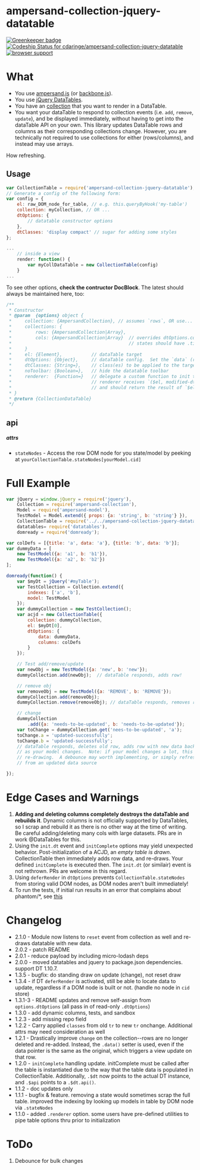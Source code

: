 # ampersand-collection-jquery-datatable

[![Greenkeeper badge](https://badges.greenkeeper.io/cdaringe/ampersand-collection-jquery-datatable.svg)](https://greenkeeper.io/)
[ ![Codeship Status for cdaringe/ampersand-collection-jquery-datatable](https://codeship.com/projects/21ed5d70-9f55-0132-8711-02db7f3f2d41/status?branch=master)](https://codeship.com/projects/65128)
[![browser support](https://ci.testling.com/cdaringe/ampersand-collection-jquery-datatable.png)
](https://ci.testling.com/cdaringe/ampersand-collection-jquery-datatable.png)

# What

* You use [ampersand.js](https://ampersandjs.com/) (or [backbone.js](http://backbonejs.org/)).
* You use [jQuery DataTables](https://datatables.net/).
* You have an [collection](https://github.com/AmpersandJS/ampersand-collection) that you want to render in a DataTable.
* You want your dataTable to respond to collection events (i.e. `add`, `remove`, `update`), and be displayed immediately, without having to get into the dataTable API on your own.  This library updates DataTable rows and columns as their corresponding collections change.  However, you are technically not required to use collections for either (rows/columns), and instead may use arrays.

How refreshing.

## Usage

```js
var CollectionTable = require('ampersand-collection-jquery-datatable'); // long name :)
// Generate a config of the following form:
var config = {
    el: raw_DOM_node_for_table, // e.g. this.queryByHook('my-table')
    collection: myCollection, // OR ...
    dtOptions: {
        // datatable constructor options
    },
    dtClasses: 'display compact' // sugar for adding some styles
};

...
    // inside a view
    render: function() {
        var myCollDataTable = new CollectionTable(config)
    }
...
```

To see other options, **check the contructor DocBlock**.  The latest should always be maintained here, too:

```js
/**
 * Constructor
 * @param  {options} object {
 *     collection: {AmpersandCollection}, // assumes `rows`, OR use...
 *     collections: {
 *         rows: {AmpersandCollection|Array},
 *         cols: {AmpersandCollection|Array}  // overrides dtOptions.columns. Contained
 *                                            // states should have .title, .data, & .id attr
 *     }
 *     el: {Element},           // dataTable target
 *     dtOptions: {Object},     // dataTable config.  Set the `data` (rows) and `columns` props as reqd
 *     dtClasses: {String=},    // class(es) to be applied to the target element/table
 *     noToolbar: {Boolean=},   // hide the datatable toolbar
 *     renderer:  {Function=}   // delegate a custom function to init the dataTable.
 *                              // renderer receives `($el, modified-dtOptions)`,
 *                              // and should return the result of `$el.DataTables(...)
 * }
 * @return {CollectionDataTable}
 */
```

## api

##### attrs
- `stateNodes` - Access the row DOM node for you state/model by peeking at `yourCollectionTable.stateNodes[yourModel.cid]`


# Full Example

```js
var jQuery = window.jQuery = require('jquery'),
    Collection = require('ampersand-collection'),
    Model = require('ampersand-model'),
    TestModel = Model.extend({ props: {a: 'string', b: 'string'} }),
    CollectionTable = require('../../ampersand-collection-jquery-datatable'),
    datatables= require('datatables'),
    domready = require('domready');

var colDefs = [{title: 'a', data: 'a'}, {title: 'b', data: 'b'}];
var dummyData = [
    new TestModel({a: 'a1', b: 'b1'}),
    new TestModel({a: 'a2', b: 'b2'})
];

domready(function() {
    var $myDt = jQuery('#myTable');
    var TestCollection = Collection.extend({
        indexes: ['a', 'b'],
        model: TestModel
    });
    var dummyCollection = new TestCollection();
    var acjd = new CollectionTable({
        collection: dummyCollection,
        el: $myDt[0],
        dtOptions: {
            data: dummyData,
            columns: colDefs
        }
    });

    // Test add/remove/update
    var newObj = new TestModel({a: 'new', b: 'new'});
    dummyCollection.add(newObj);  // dataTable responds, adds row!

    // remove obj
    var removeObj = new TestModel({a: 'REMOVE', b: 'REMOVE'});
    dummyCollection.add(removeObj);
    dummyCollection.remove(removeObj); // dataTable responds, removes row!

    // change
    dummyCollection
        .add({a: 'needs-to-be-updated', b: 'needs-to-be-updated'});
    var toChange = dummyCollection.get('nees-to-be-updated', 'a');
    toChange.a = 'updated-successfully';
    toChange.b = 'updated-successfully';
    // dataTable responds, deletes old row, adds row with new data back in
    // as your model changes.  Note: if your model changes a lot, this is expensive
    // re-drawing.  A debounce may worth implementing, or simply refreshing the row
    // from an updated data source

});
```
# Edge Cases and Warnings

1. **Adding and deleting columns completely destroys the dataTable and rebuilds it**.  Dynamic columns is not officially supported by DataTables, so I scrap and rebuild it as there is no other way at the time of writing.  Be careful adding/deleting many cols with large datasets.  PRs are in work @DataTables for this.
1. Using the `init.dt` event and `initComplete` options may yield unexpected behavior.  Post-initialization of a ACJD, an *empty table is drawn*.  CollectionTable then immediately adds row data, and re-draws.  Your defined `initComplete` is executed then.  The `init.dt` (or similair) event is not rethrown.  PRs are welcome in this regard.
1. Using `deferRender` in `dtOptions` prevents `CollectionTable.stateNodes` from storing valid DOM nodes, as DOM nodes aren't built immediately!
1. To run the tests, if initial run results in an error that complains about phantom/*, see [this](https://github.com/AmpersandJS/ampersand-collection-view/issues/13#issuecomment-51083095)

# Changelog
* 2.1.0 - Module now listens to `reset` event from collection as well and re-draws datatable with new data.
* 2.0.2 - patch README
* 2.0.1 - reduce payload by including micro-lodash deps
* 2.0.0 - moved datatables and jquery to package.json dependencies. support DT 1.10.7.
* 1.3.5 - bugfix: do standing draw on update (change), not reset draw
* 1.3.4 - if DT `deferRender` is activated, still be able to locate data to update, regardless if a DOM node is built or not. (handle no node in `cid` store)
* 1.3.1-3 - README updates and remove self-assign from `options.dtOptions` (all pass in of read-only `.dtOptions`)
* 1.3.0 - add dynamic columns, tests, and sandbox
* 1.2.3 - add missing repo field
* 1.2.2 - Carry applied `classes` from old `tr` to new `tr` onchange.  Additional attrs may need consideration as well
* 1.2.1 - Drastically improve `change` on the collection--rows are no longer deleted and re-added.  Instead, the `.data()` setter is used, even if the data pointer is the same as the original, which triggers a view update on that row.
* 1.2.0 - `initComplete` handling update.  initComplete must be called after the table is instantiated due to the way that the table data is populated in CollectionTable.  Additionally, `.$dt` now points to the actual DT instance, and `.$api` points to a `.$dt.api()`.
* 1.1.2 - doc updates only
* 1.1.1 - bugfix & feature.  removing a state would sometimes scrap the full table. improved the indexing by looking up models in table by DOM node via `.stateNodes`
* 1.1.0 - added `.renderer` option.  some users have pre-defined utilities to pipe table options thru prior to initialization

# ToDo

1. Debounce for bulk changes
